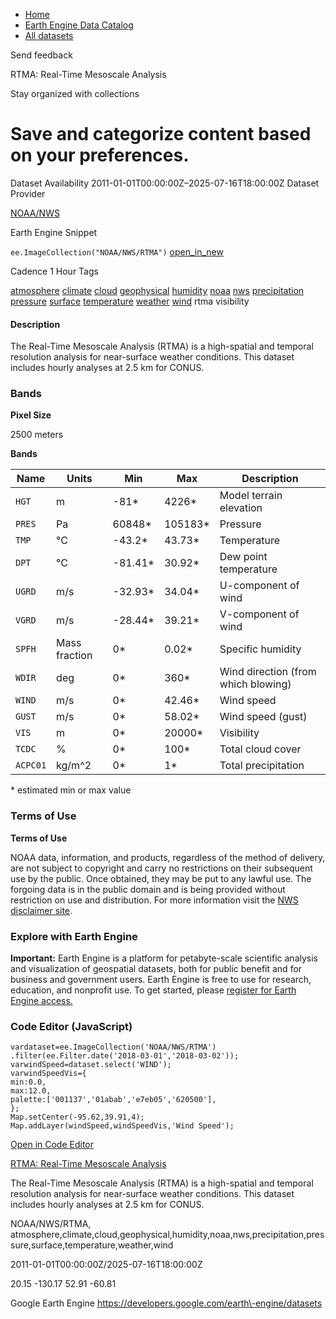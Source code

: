 



* [Home](https://developers.google.com/)
* [Earth Engine Data Catalog](https://developers.google.com/earth-engine/datasets)
* [All datasets](https://developers.google.com/earth-engine/datasets/catalog)





 
 
 Send feedback
 
 

RTMA: Real\-Time Mesoscale Analysis


 
 Stay organized with collections
 

 
 Save and categorize content based on your preferences.
=====================================================================================================================================








Dataset Availability
2011\-01\-01T00:00:00Z–2025\-07\-16T18:00:00Z
Dataset Provider


[NOAA/NWS](https://www.nco.ncep.noaa.gov/pmb/products/rtma/)



Earth Engine Snippet


`ee.ImageCollection("NOAA/NWS/RTMA")` 
[open\_in\_new](https://code.earthengine.google.com/?scriptPath=Examples:Datasets/NOAA/NOAA_NWS_RTMA)





Cadence
1 Hour
Tags


[atmosphere](/earth-engine/datasets/tags/atmosphere)
[climate](/earth-engine/datasets/tags/climate)
[cloud](/earth-engine/datasets/tags/cloud)
[geophysical](/earth-engine/datasets/tags/geophysical)
[humidity](/earth-engine/datasets/tags/humidity)
[noaa](/earth-engine/datasets/tags/noaa)
[nws](/earth-engine/datasets/tags/nws)
[precipitation](/earth-engine/datasets/tags/precipitation)
[pressure](/earth-engine/datasets/tags/pressure)
[surface](/earth-engine/datasets/tags/surface)
[temperature](/earth-engine/datasets/tags/temperature)
[weather](/earth-engine/datasets/tags/weather)
[wind](/earth-engine/datasets/tags/wind)
rtma
visibility








#### Description



The Real\-Time Mesoscale Analysis (RTMA) is a high\-spatial and temporal
resolution analysis for near\-surface weather conditions. This dataset
includes hourly analyses at 2\.5 km for CONUS.





### Bands



**Pixel Size**
  
2500 meters



**Bands**




| Name | Units | Min | Max | Description |
| --- | --- | --- | --- | --- |
| `HGT` | m | \-81\* | 4226\* | Model terrain elevation |
| `PRES` | Pa | 60848\* | 105183\* | Pressure |
| `TMP` | °C | \-43\.2\* | 43\.73\* | Temperature |
| `DPT` | °C | \-81\.41\* | 30\.92\* | Dew point temperature |
| `UGRD` | m/s | \-32\.93\* | 34\.04\* | U\-component of wind |
| `VGRD` | m/s | \-28\.44\* | 39\.21\* | V\-component of wind |
| `SPFH` | Mass fraction | 0\* | 0\.02\* | Specific humidity |
| `WDIR` | deg | 0\* | 360\* | Wind direction (from which blowing) |
| `WIND` | m/s | 0\* | 42\.46\* | Wind speed |
| `GUST` | m/s | 0\* | 58\.02\* | Wind speed (gust) |
| `VIS` | m | 0\* | 20000\* | Visibility |
| `TCDC` | % | 0\* | 100\* | Total cloud cover |
| `ACPC01` | kg/m^2 | 0\* | 1\* | Total precipitation |


 \* estimated min or max value


### Terms of Use


**Terms of Use**


NOAA data, information, and products, regardless of the method of delivery,
are not subject to copyright and carry no restrictions on their subsequent
use by the public. Once obtained, they may be put to any lawful use. The
forgoing data is in the public domain and is being provided without
restriction on use and distribution. For more information visit the
[NWS disclaimer site](https://www.weather.gov/disclaimer/).




### Explore with Earth Engine


**Important:** 
 Earth Engine is a platform for petabyte\-scale scientific analysis and visualization of
 geospatial datasets, both for public benefit and for business and government users.
 Earth Engine is free to use for research, education, and nonprofit use. To get started, please
 [register for Earth Engine access.](https://console.cloud.google.com/earth-engine)



### Code Editor (JavaScript)



```
vardataset=ee.ImageCollection('NOAA/NWS/RTMA')
.filter(ee.Filter.date('2018-03-01','2018-03-02'));
varwindSpeed=dataset.select('WIND');
varwindSpeedVis={
min:0.0,
max:12.0,
palette:['001137','01abab','e7eb05','620500'],
};
Map.setCenter(-95.62,39.91,4);
Map.addLayer(windSpeed,windSpeedVis,'Wind Speed');
```



[Open in Code Editor](https://code.earthengine.google.com/?scriptPath=Examples:Datasets/NOAA/NOAA_NWS_RTMA)


[RTMA: Real\-Time Mesoscale Analysis](/earth-engine/datasets/catalog/NOAA_NWS_RTMA)

The Real\-Time Mesoscale Analysis (RTMA) is a high\-spatial and temporal resolution analysis for near\-surface weather conditions. This dataset includes hourly analyses at 2\.5 km for CONUS.

 NOAA/NWS/RTMA,
 atmosphere,climate,cloud,geophysical,humidity,noaa,nws,precipitation,pressure,surface,temperature,weather,wind

2011\-01\-01T00:00:00Z/2025\-07\-16T18:00:00Z



 20\.15 \-130\.17 52\.91 \-60\.81
 



Google Earth Engine
https://developers.google.com/earth\-engine/datasets








